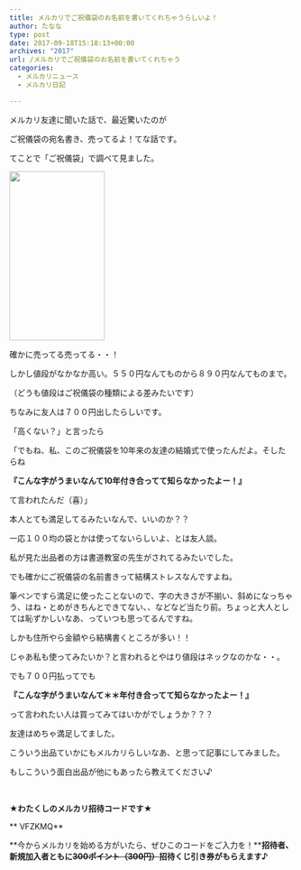 ```yaml
---
title: メルカリでご祝儀袋のお名前を書いてくれちゃうらしいよ！
author: たなな
type: post
date: 2017-09-18T15:18:13+00:00
archives: "2017"
url: /メルカリでご祝儀袋のお名前を書いてくれちゃう
categories:
  - メルカリニュース
  - メルカリ日記

---
```

メルカリ友達に聞いた話で、最近驚いたのが

ご祝儀袋の宛名書き、売ってるよ！てな話です。

てことで「ご祝儀袋」で調べて見ました。

[<img data-attachment-id="770" data-permalink="http://www.xqxq.info/%e3%83%a1%e3%83%ab%e3%82%ab%e3%83%aa%e3%81%a7%e3%81%94%e7%a5%9d%e5%84%80%e8%a2%8b%e3%81%ae%e3%81%8a%e5%90%8d%e5%89%8d%e3%82%92%e6%9b%b8%e3%81%84%e3%81%a6%e3%81%8f%e3%82%8c%e3%81%a1%e3%82%83%e3%81%86/img_2838" data-orig-file="https://i0.wp.com/www.xqxq.info/wp-content/uploads/2017/09/IMG_2838.png?fit=640%2C1136" data-orig-size="640,1136" data-comments-opened="1" data-image-meta="{&quot;aperture&quot;:&quot;0&quot;,&quot;credit&quot;:&quot;&quot;,&quot;camera&quot;:&quot;&quot;,&quot;caption&quot;:&quot;&quot;,&quot;created_timestamp&quot;:&quot;0&quot;,&quot;copyright&quot;:&quot;&quot;,&quot;focal_length&quot;:&quot;0&quot;,&quot;iso&quot;:&quot;0&quot;,&quot;shutter_speed&quot;:&quot;0&quot;,&quot;title&quot;:&quot;&quot;,&quot;orientation&quot;:&quot;0&quot;}" data-image-title="IMG_2838" data-image-description="" data-medium-file="https://i0.wp.com/www.xqxq.info/wp-content/uploads/2017/09/IMG_2838.png?fit=169%2C300" data-large-file="https://i0.wp.com/www.xqxq.info/wp-content/uploads/2017/09/IMG_2838.png?fit=474%2C841" class="alignnone size-medium wp-image-770" src="https://i0.wp.com/www.xqxq.info/wp-content/uploads/2017/09/IMG_2838.png?resize=169%2C300" alt="" width="169" height="300" srcset="https://i0.wp.com/www.xqxq.info/wp-content/uploads/2017/09/IMG_2838.png?resize=169%2C300 169w, https://i0.wp.com/www.xqxq.info/wp-content/uploads/2017/09/IMG_2838.png?resize=577%2C1024 577w, https://i0.wp.com/www.xqxq.info/wp-content/uploads/2017/09/IMG_2838.png?w=640 640w" sizes="(max-width: 169px) 100vw, 169px" data-recalc-dims="1" />][1]

確かに売ってる売ってる・・！

しかし値段がなかなか高い。５５０円なんてものから８９０円なんてものまで。

（どうも値段はご祝儀袋の種類による差みたいです）

ちなみに友人は７００円出したらしいです。

「高くない？」と言ったら

「でもね、私、このご祝儀袋を10年来の友達の結婚式で使ったんだよ。そしたらね

**『こんな字がうまいなんて10年付き合ってて知らなかったよー！』**

て言われたんだ（喜）」

本人とても満足してるみたいなんで、いいのか？？

一応１００均の袋とかは使ってないらしいよ、とは友人談。

私が見た出品者の方は書道教室の先生がされてるみたいでした。

でも確かにご祝儀袋の名前書きって結構ストレスなんですよね。

筆ペンですら満足に使ったことないので、字の大きさが不揃い、斜めになっちゃう、はね・とめがきちんとできてない、、などなど当たり前。ちょっと大人としては恥ずかしいなあ、っていつも思ってるんですね。

しかも住所やら金額やら結構書くところが多い！！

じゃあ私も使ってみたいか？と言われるとやはり値段はネックなのかな・・。

でも７００円払ってでも

**『こんな字がうまいなんて＊＊年付き合ってて知らなかったよー！』**

って言われたい人は買ってみてはいかがでしょうか？？？

友達はめちゃ満足してました。

こういう出品ていかにもメルカリらしいなあ、と思って記事にしてみました。

もしこういう面白出品が他にもあったら教えてください♪

&nbsp;

**★わたくしのメルカリ招待コードです★**

** VFZKMQ**

**今からメルカリを始める方がいたら、ぜひこのコードをご入力を！****招待者、新規加入者ともに<del>300ポイント（300円）</del>招待くじ引き券がもらえます♪**

 [1]: https://i0.wp.com/www.xqxq.info/wp-content/uploads/2017/09/IMG_2838.png